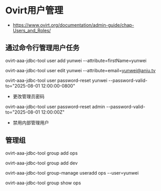 # Ovirt用户管理
 
- https://www.ovirt.org/documentation/admin-guide/chap-Users_and_Roles/

## 通过命令行管理用户任务


ovirt-aaa-jdbc-tool user add yunwei --attribute=firstName=yunwei

ovirt-aaa-jdbc-tool user edit yunwei --attribute=email=yunwei@aniu.tv

ovirt-aaa-jdbc-tool user password-reset yunwei --password-valid-to="2025-08-01 12:00:00-0800"


- 更改管理员密码

ovirt-aaa-jdbc-tool user password-reset admin --password-valid-to="2025-08-01 12:00:00Z"

- 禁用内部管理用户


## 管理组

ovirt-aaa-jdbc-tool group add ops

ovirt-aaa-jdbc-tool group add dev

ovirt-aaa-jdbc-tool group-manage useradd ops --user=yunwei

ovirt-aaa-jdbc-tool group show ops

